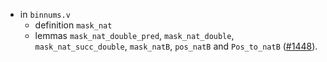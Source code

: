 - in `binnums.v`
  + definition `mask_nat`
  + lemmas `mask_nat_double_pred`, `mask_nat_double`,
    `mask_nat_succ_double`, `mask_natB`, `pos_natB` and `Pos_to_natB`
    ([#1448](https://github.com/math-comp/math-comp/pull/1448)).
